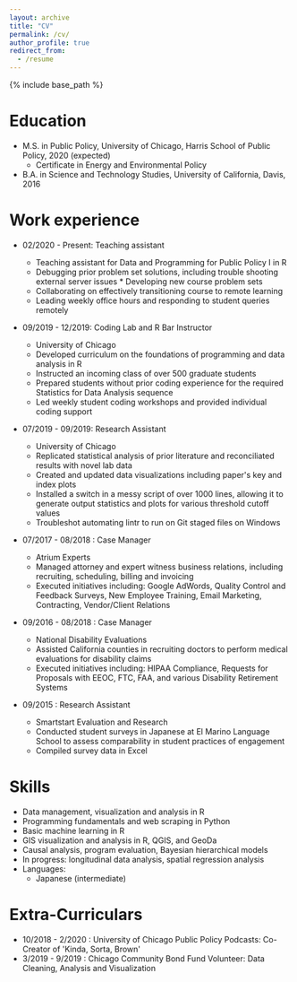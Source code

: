```yaml
---
layout: archive
title: "CV"
permalink: /cv/
author_profile: true
redirect_from:
  - /resume
---
```


{% include base_path %}

Education
======
* M.S. in Public Policy, University of Chicago, Harris School of Public Policy, 2020 (expected)
  * Certificate in Energy and Environmental Policy  
* B.A. in Science and Technology Studies, University of California, Davis, 2016

Work experience
======
* 02/2020 - Present: Teaching assistant
  * Teaching assistant for Data and Programming for Public Policy I in R 
  * Debugging prior problem set solutions, including trouble shooting external server issues   * Developing new course problem sets 
  * Collaborating on effectively transitioning course to remote learning   
  * Leading weekly office hours and responding to student queries remotely 
  
* 09/2019 - 12/2019: Coding Lab and R Bar Instructor
  * University of Chicago
  * Developed curriculum on the foundations of programming and data analysis in R 
  * Instructed an incoming class of over 500 graduate students
  * Prepared students without prior coding experience for the required Statistics for Data Analysis sequence
  * Led weekly student coding workshops and provided individual coding support 

* 07/2019 - 09/2019: Research Assistant
  * University of Chicago
  * Replicated statistical analysis of prior literature and reconciliated results with novel lab data 
  * Created and updated data visualizations including paper's key and index plots 
  * Installed a switch in a messy script of over 1000 lines, allowing it to generate output statistics and plots for various threshold cutoff values
  * Troubleshot automating lintr to run on Git staged files on Windows
  
* 07/2017 - 08/2018 : Case Manager
  * Atrium Experts 
  * Managed attorney and expert witness business relations, including recruiting, scheduling, billing and invoicing 
  * Executed initiatives including: Google AdWords, Quality Control and Feedback Surveys, New Employee Training, Email Marketing, Contracting, Vendor/Client Relations 

* 09/2016 - 08/2018 : Case Manager
  * National Disability Evaluations 
  * Assisted California counties in recruiting doctors to perform medical evaluations for disability claims 
  * Executed initiatives including: HIPAA Compliance, Requests for Proposals with EEOC, FTC, FAA, and various Disability Retirement Systems 
  
* 09/2015 : Research Assistant
  * Smartstart Evaluation and Research 
  * Conducted student surveys in Japanese at El Marino Language School to assess comparability in student practices of engagement 
  * Compiled survey data in Excel 
  
Skills
======
* Data management, visualization and analysis in R 
* Programming fundamentals and web scraping in Python 
* Basic machine learning in R  
* GIS visualization and analysis in R, QGIS, and GeoDa 
* Causal analysis, program evaluation, Bayesian hierarchical models
* In progress: longitudinal data analysis, spatial regression analysis
* Languages:
  * Japanese (intermediate) 
  
Extra-Curriculars
======
* 10/2018 - 2/2020 : University of Chicago Public Policy Podcasts: Co-Creator of 'Kinda, Sorta, Brown'
* 3/2019 - 9/2019 : Chicago Community Bond Fund Volunteer: Data Cleaning, Analysis and Visualization
